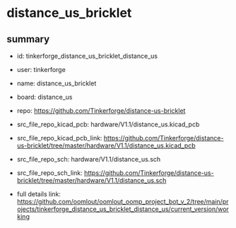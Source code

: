# distance_us_bricklet
 
## summary 
* id: tinkerforge_distance_us_bricklet_distance_us
* user: tinkerforge
* name: distance_us_bricklet
* board: distance_us
* repo: https://github.com/Tinkerforge/distance-us-bricklet
* src_file_repo_kicad_pcb: hardware/V1.1/distance_us.kicad_pcb
* src_file_repo_kicad_pcb_link: https://github.com/Tinkerforge/distance-us-bricklet/tree/master/hardware/V1.1/distance_us.kicad_pcb


* src_file_repo_sch: hardware/V1.1/distance_us.sch
* src_file_repo_sch_link: https://github.com/Tinkerforge/distance-us-bricklet/tree/master/hardware/V1.1/distance_us.sch
* full details link: https://github.com/oomlout/oomlout_oomp_project_bot_v_2/tree/main/projects/tinkerforge_distance_us_bricklet_distance_us/current_version/working  







